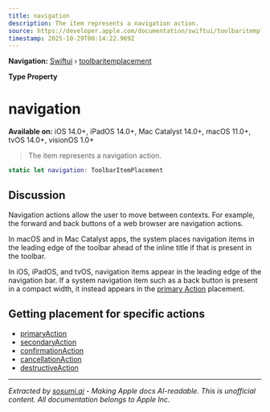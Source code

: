 ```yaml
---
title: navigation
description: The item represents a navigation action.
source: https://developer.apple.com/documentation/swiftui/toolbaritemplacement/navigation
timestamp: 2025-10-29T00:14:22.969Z
---
```


**Navigation:** [Swiftui](/documentation/swiftui) › [toolbaritemplacement](/documentation/swiftui/toolbaritemplacement)

**Type Property**

# navigation

**Available on:** iOS 14.0+, iPadOS 14.0+, Mac Catalyst 14.0+, macOS 11.0+, tvOS 14.0+, visionOS 1.0+

> The item represents a navigation action.

```swift
static let navigation: ToolbarItemPlacement
```

## Discussion

Navigation actions allow the user to move between contexts. For example, the forward and back buttons of a web browser are navigation actions.

In macOS and in Mac Catalyst apps, the system places navigation items in the leading edge of the toolbar ahead of the inline title if that is present in the toolbar.

In iOS, iPadOS, and tvOS, navigation items appear in the leading edge of the navigation bar. If a system navigation item such as a back button is present in a compact width, it instead appears in the [primary Action](/documentation/swiftui/toolbaritemplacement/primaryaction) placement.

## Getting placement for specific actions

- [primaryAction](/documentation/swiftui/toolbaritemplacement/primaryaction)
- [secondaryAction](/documentation/swiftui/toolbaritemplacement/secondaryaction)
- [confirmationAction](/documentation/swiftui/toolbaritemplacement/confirmationaction)
- [cancellationAction](/documentation/swiftui/toolbaritemplacement/cancellationaction)
- [destructiveAction](/documentation/swiftui/toolbaritemplacement/destructiveaction)

---

*Extracted by [sosumi.ai](https://sosumi.ai) - Making Apple docs AI-readable.*
*This is unofficial content. All documentation belongs to Apple Inc.*
